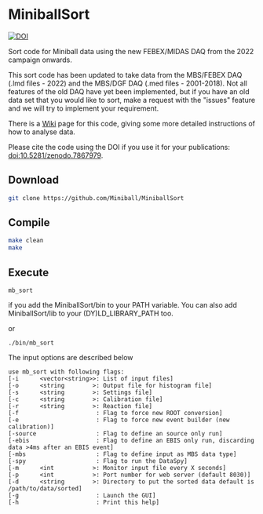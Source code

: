 # MiniballSort

[![DOI](https://zenodo.org/badge/DOI/10.5281/zenodo.7867978.svg)](https://doi.org/10.5281/zenodo.7867978)

Sort code for Miniball data using the new FEBEX/MIDAS DAQ from the 2022 campaign onwards.

This sort code has been updated to take data from the MBS/FEBEX DAQ (.lmd files - 2022) and the MBS/DGF DAQ (.med files - 2001-2018).
Not all features of the old DAQ have yet been implemented, but if you have an old data set that you would like to sort, make a request with the "issues" feature and we will try to implement your requirement.

There is a [Wiki](https://github.com/Miniball/MiniballSort/wiki) page for this code, giving some more detailed instructions of how to analyse data.

Please cite the code using the DOI if you use it for your publications: [doi:10.5281/zenodo.7867979](http://doi.org/10.5281/zenodo.7867978).

## Download

```bash
git clone https://github.com/Miniball/MiniballSort
```

## Compile

```bash
make clean
make
```


## Execute

```
mb_sort
```
if you add the MiniballSort/bin to your PATH variable. You can also add MiniballSort/lib to your (DY)LD_LIBRARY_PATH too.

or
```
./bin/mb_sort
```

The input options are described below

```
use mb_sort with following flags:
[-i      <vector<string>>: List of input files]
[-o      <string        >: Output file for histogram file]
[-s      <string        >: Settings file]
[-c      <string        >: Calibration file]
[-r      <string        >: Reaction file]
[-f                      : Flag to force new ROOT conversion]
[-e                      : Flag to force new event builder (new calibration)]
[-source                 : Flag to define an source only run]
[-ebis                   : Flag to define an EBIS only run, discarding data >4ms after an EBIS event]
[-mbs                    : Flag to define input as MBS data type]
[-spy                    : Flag to run the DataSpy]
[-m      <int           >: Monitor input file every X seconds]
[-p      <int           >: Port number for web server (default 8030)]
[-d      <string        >: Directory to put the sorted data default is /path/to/data/sorted]
[-g                      : Launch the GUI]
[-h                      : Print this help]
```
